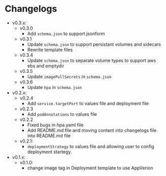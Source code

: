 # Changelogs
- v0.3.x:
  - v0.3.0
    - Add `schema.json` to support jsonform
  - v0.3.1
    - Update `schema.json` to support persistant volumes and sidecars
    - Rewrite template files
  - v0.3.4
    - Update `schema.json` to separate volume types to support aws ebs and emptydir
  - v0.3.5
    - Update `imagePullSecrets` in `schema.json`
  - v0.3.6
    - Update `hpa` in `schema.json`
- v0.2.x:
  - v0.2.4
    - Add `service.targetPort` to values file and deployment file
  - v0.2.3
    - Add `podAnnotations` to values file
  - v0.2.2
    - Fixed bugs in hpa.yaml file
    - Add README.md file and moving content into changelogs file into README.md file
  - v0.2.1:
    - `deploymentStrategy` to values file and allowing user to config deployment startegy.
- v0.1.x:
  - v0.1.0: 
    - change image tag in Deployment template to use AppVerion